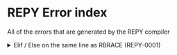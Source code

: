 # REPY Error index

All of the errors that are generated by the REPY compiler

<details><summary>Elif / Else on the same line as RBRACE (REPY-0001)</summary>
Incorrect:

```repy
if x < 0 {
    pass
} elif x > 0 {     <---- REPY-0001
    pass
} else {           <---- REPY-0001
    pass
}
```
Correct:

```repy
if x < 0 {
    pass
}
elif x > 0 {
    pass
}
else {
    pass
}
</details>
<details><summary>Except /  on the same line as RBRACE (REPY-0002)</summary>
Incorrect:

```repy
try {
    pass
} except {     <---- REPY-0002
    pass
}
```
Correct:

```repy
try {
    pass
}
except {
    pass
}
</details>

